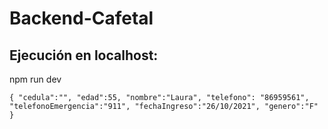 # Backend-Cafetal
## Ejecución en localhost:
npm run dev


`
{
    "cedula":"",
    "edad":55,
    "nombre":"Laura",
    "telefono": "86959561",
    "telefonoEmergencia":"911",
    "fechaIngreso":"26/10/2021",
    "genero":"F"
}
`

